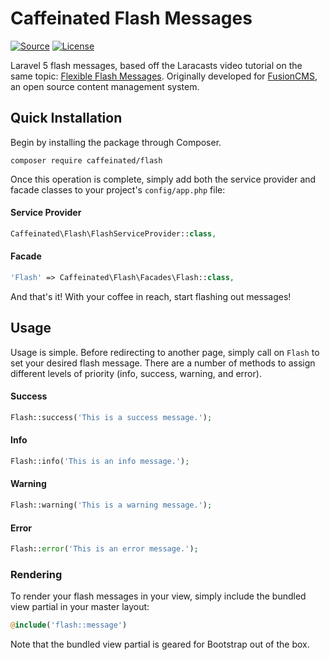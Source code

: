 Caffeinated Flash Messages
==========================
[![Source](http://img.shields.io/badge/source-caffeinated/flash-blue.svg?style=flat-square)](https://github.com/caffeinated/flash)
[![License](http://img.shields.io/badge/license-MIT-brightgreen.svg?style=flat-square)](https://tldrlegal.com/license/mit-license)

Laravel 5 flash messages, based off the Laracasts video tutorial on the same topic: [Flexible Flash Messages](https://laracasts.com/lessons/flexible-flash-messages). Originally developed for [FusionCMS](https://github.com/fusioncms/fusioncms), an open source content management system.

Quick Installation
------------------
Begin by installing the package through Composer.

```
composer require caffeinated/flash
```

Once this operation is complete, simply add both the service provider and facade classes to your project's `config/app.php` file:

#### Service Provider
```php
Caffeinated\Flash\FlashServiceProvider::class,
```

#### Facade
```php
'Flash' => Caffeinated\Flash\Facades\Flash::class,
```

And that's it! With your coffee in reach, start flashing out messages!

Usage
-----
Usage is simple. Before redirecting to another page, simply call on `Flash` to set your desired flash message. There are a number of methods to assign different levels of priority (info, success, warning, and error).

#### Success

```php
Flash::success('This is a success message.');
```

#### Info

```php
Flash::info('This is an info message.');
```

#### Warning

```php
Flash::warning('This is a warning message.');
```

#### Error

```php
Flash::error('This is an error message.');
```

### Rendering
To render your flash messages in your view, simply include the bundled view partial in your master layout:

```php
@include('flash::message')
```

Note that the bundled view partial is geared for Bootstrap out of the box.
